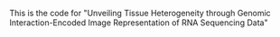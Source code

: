 This is the code for "Unveiling Tissue Heterogeneity through Genomic Interaction-Encoded Image Representation of RNA Sequencing Data"